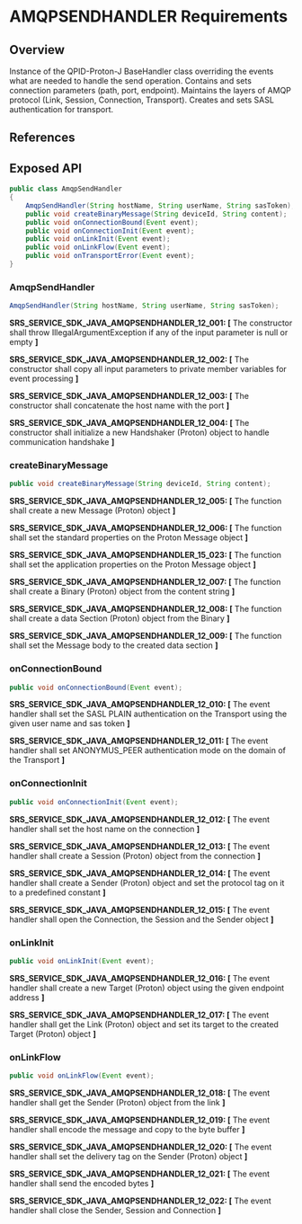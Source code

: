 # AMQPSENDHANDLER Requirements

## Overview

Instance of the QPID-Proton-J BaseHandler class overriding the events what are needed to handle the send operation. Contains and sets connection parameters (path, port, endpoint). Maintains the layers of AMQP protocol (Link, Session, Connection, Transport). Creates and sets SASL authentication for transport. 

## References

## Exposed API

```java
public class AmqpSendHandler 
{
    AmqpSendHandler(String hostName, String userName, String sasToken);
    public void createBinaryMessage(String deviceId, String content);
    public void onConnectionBound(Event event);
    public void onConnectionInit(Event event);
    public void onLinkInit(Event event);
    public void onLinkFlow(Event event);
    public void onTransportError(Event event);
}
```

### AmqpSendHandler

```java
AmqpSendHandler(String hostName, String userName, String sasToken);
```
**SRS_SERVICE_SDK_JAVA_AMQPSENDHANDLER_12_001: [** The constructor shall throw IllegalArgumentException if any of the input parameter is null or empty **]**

**SRS_SERVICE_SDK_JAVA_AMQPSENDHANDLER_12_002: [** The constructor shall copy all input parameters to private member variables for event processing **]**

**SRS_SERVICE_SDK_JAVA_AMQPSENDHANDLER_12_003: [** The constructor shall concatenate the host name with the port **]**

**SRS_SERVICE_SDK_JAVA_AMQPSENDHANDLER_12_004: [** The constructor shall initialize a new Handshaker (Proton) object to handle communication handshake **]**

### createBinaryMessage

```java
public void createBinaryMessage(String deviceId, String content);
```
**SRS_SERVICE_SDK_JAVA_AMQPSENDHANDLER_12_005: [** The function shall create a new Message (Proton) object **]**

**SRS_SERVICE_SDK_JAVA_AMQPSENDHANDLER_12_006: [** The function shall set the standard properties on the Proton Message object **]**

**SRS_SERVICE_SDK_JAVA_AMQPSENDHANDLER_15_023: [** The function shall set the application properties on the Proton Message object **]**

**SRS_SERVICE_SDK_JAVA_AMQPSENDHANDLER_12_007: [** The function shall create a Binary (Proton) object from the content string **]**

**SRS_SERVICE_SDK_JAVA_AMQPSENDHANDLER_12_008: [** The function shall create a data Section (Proton) object from the Binary **]**

**SRS_SERVICE_SDK_JAVA_AMQPSENDHANDLER_12_009: [** The function shall set the Message body to the created data section **]**

### onConnectionBound

```java
public void onConnectionBound(Event event);
```
**SRS_SERVICE_SDK_JAVA_AMQPSENDHANDLER_12_010: [** The event handler shall set the SASL PLAIN authentication on the Transport using the given user name and sas token **]**

**SRS_SERVICE_SDK_JAVA_AMQPSENDHANDLER_12_011: [** The event handler shall set ANONYMUS_PEER authentication mode on the domain of the Transport **]**

### onConnectionInit

```java
public void onConnectionInit(Event event);
```
**SRS_SERVICE_SDK_JAVA_AMQPSENDHANDLER_12_012: [** The event handler shall set the host name on the connection **]**

**SRS_SERVICE_SDK_JAVA_AMQPSENDHANDLER_12_013: [** The event handler shall create a Session (Proton) object from the connection **]**

**SRS_SERVICE_SDK_JAVA_AMQPSENDHANDLER_12_014: [** The event handler shall create a Sender (Proton) object and set the protocol tag on it to a predefined constant **]**

**SRS_SERVICE_SDK_JAVA_AMQPSENDHANDLER_12_015: [** The event handler shall open the Connection, the Session and the Sender object **]**

### onLinkInit

```java
public void onLinkInit(Event event);
```
**SRS_SERVICE_SDK_JAVA_AMQPSENDHANDLER_12_016: [** The event handler shall create a new Target (Proton) object using the given endpoint address **]**

**SRS_SERVICE_SDK_JAVA_AMQPSENDHANDLER_12_017: [** The event handler shall get the Link (Proton) object and set its target to the created Target (Proton) object **]**

### onLinkFlow

```java
public void onLinkFlow(Event event);
```
**SRS_SERVICE_SDK_JAVA_AMQPSENDHANDLER_12_018: [** The event handler shall get the Sender (Proton) object from the link **]**

**SRS_SERVICE_SDK_JAVA_AMQPSENDHANDLER_12_019: [** The event handler shall encode the message and copy to the byte buffer **]**

**SRS_SERVICE_SDK_JAVA_AMQPSENDHANDLER_12_020: [** The event handler shall set the delivery tag on the Sender (Proton) object **]**

**SRS_SERVICE_SDK_JAVA_AMQPSENDHANDLER_12_021: [** The event handler shall send the encoded bytes **]**

**SRS_SERVICE_SDK_JAVA_AMQPSENDHANDLER_12_022: [** The event handler shall close the Sender, Session and Connection **]**

